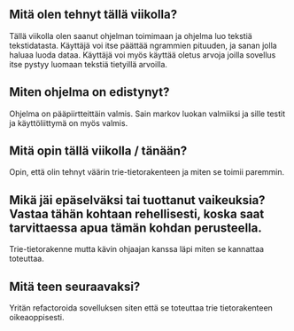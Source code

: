## Mitä olen tehnyt tällä viikolla?
Tällä viikolla olen saanut ohjelman toimimaan ja ohjelma luo tekstiä tekstidatasta. Käyttäjä voi itse päättää
ngrammien pituuden, ja sanan jolla haluaa luoda dataa. Käyttäjä voi myös käyttää oletus arvoja joilla sovellus itse
pystyy luomaan tekstiä tietyillä arvoilla. 

## Miten ohjelma on edistynyt?
Ohjelma on pääpiirtteittäin valmis. Sain markov luokan valmiiksi ja sille testit ja käyttöliittymä on myös valmis. 

## Mitä opin tällä viikolla / tänään?
Opin, että olin tehnyt väärin trie-tietorakenteen ja miten se toimii paremmin.

## Mikä jäi epäselväksi tai tuottanut vaikeuksia? Vastaa tähän kohtaan rehellisesti, koska saat tarvittaessa apua tämän kohdan perusteella.
Trie-tietorakenne mutta kävin ohjaajan kanssa läpi miten se kannattaa toteuttaa.

## Mitä teen seuraavaksi?
Yritän refactoroida sovelluksen siten että se toteuttaa trie tietorakenteen oikeaoppisesti. 
